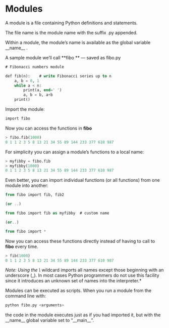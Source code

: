 # Modules

A module is a file containing Python definitions and statements.

The file name is the module name with the suffix .py appended.

Within a module, the module’s name is available as the global variable \_\_name\_\_ .

A sample module we’ll call **fibo ** — saved as fibo.py

```sql
# Fibonacci numbers module

def fib(n):    # write Fibonacci series up to n
    a, b = 0, 1
    while a < n:
        print(a, end=' ')
        a, b = b, a+b
    print()
```

Import the module:

```sql
import fibo
```

Now you can access the functions in **fibo**

```sql
> fibo.fib(1000)
0 1 1 2 3 5 8 13 21 34 55 89 144 233 377 610 987
```

For simplicity you can assign a module’s functions to a local name:

```sql
> myfibby = fibo.fib
> myfibby(1000)
0 1 1 2 3 5 8 13 21 34 55 89 144 233 377 610 987
```

Even better, you can import individual functions (or all functions) from one module into another:

```sql
from fibo import fib, fib2

(or ..)

from fibo import fib as myfibby  # custom name

(or..)

from fibo import *
```

Now you can access these functions directly instead of having to call to **fibo** every time.

```sql
> fib(1000)
0 1 1 2 3 5 8 13 21 34 55 89 144 233 377 610 987
```

_Note: Using the \\_ wildcard imports all names except those beginning with an underscore (\_). In most cases Python programmers do not use this facility since it introduces an unknown set of names into the interpreter.\*

Modules can be executed as scripts. When you run a module from the command line with:

```sql
python fibo.py <arguments>
```

the code in the module executes just as if you had imported it, but with the \_\_name\_\_ global variable set to “\_\_main\_\_”.
